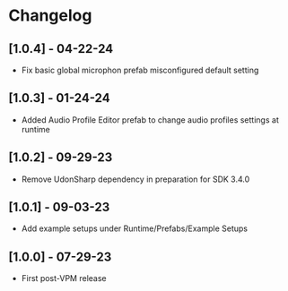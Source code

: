 # Changelog

## [1.0.4] - 04-22-24

- Fix basic global microphon prefab misconfigured default setting

## [1.0.3] - 01-24-24

- Added Audio Profile Editor prefab to change audio profiles settings at runtime

## [1.0.2] - 09-29-23

- Remove UdonSharp dependency in preparation for SDK 3.4.0

## [1.0.1] - 09-03-23

- Add example setups under Runtime/Prefabs/Example Setups

## [1.0.0] - 07-29-23

- First post-VPM release
